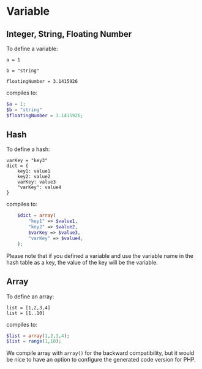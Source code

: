 Variable
========

Integer, String, Floating Number
---------------------------------

To define a variable:

    a = 1

    b = "string"

    floatingNumber = 3.1415926

compiles to:

```php
$a = 1;
$b = "string"
$floatingNumber = 3.1415926;
```

Hash
----

To define a hash:

    varKey = "key3"
    dict = {
        key1: value1
        key2: value2
        varKey: value3
        "varKey": value4
    }

compiles to:

```php
    $dict = array(
        "key1" => $value1,
        "key2" => $value2,
        $varKey => $value3,
        "varKey" => $value4,
    );
```

Please note that if you defined a variable and use the variable name in the hash table as a key,
the value of the key will be the variable.

Array
------

To define an array:

    list = [1,2,3,4]
    list = [1..10]

compiles to:

```php
$list = array(1,2,3,4);
$list = range(1,10);
```

We compile array with `array()` for the backward compatibility, but it would be nice to have 
an option to configure the generated code version for PHP.



